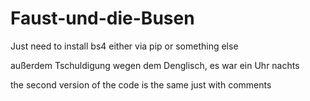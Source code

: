 # Faust-und-die-Busen

Just need to install bs4 either via pip or something else

außerdem Tschuldigung wegen dem Denglisch, es war ein Uhr nachts

the second version of the code is the same just with comments
